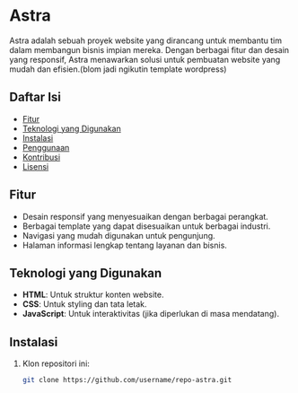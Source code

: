 # Astra

Astra adalah sebuah proyek website yang dirancang untuk membantu tim dalam membangun bisnis impian mereka. Dengan berbagai fitur dan desain yang responsif, Astra menawarkan solusi untuk pembuatan website yang mudah dan efisien.(blom jadi ngikutin template wordpress)

## Daftar Isi

- [Fitur](#fitur)
- [Teknologi yang Digunakan](#teknologi-yang-digunakan)
- [Instalasi](#instalasi)
- [Penggunaan](#penggunaan)
- [Kontribusi](#kontribusi)
- [Lisensi](#lisensi)

## Fitur

- Desain responsif yang menyesuaikan dengan berbagai perangkat.
- Berbagai template yang dapat disesuaikan untuk berbagai industri.
- Navigasi yang mudah digunakan untuk pengunjung.
- Halaman informasi lengkap tentang layanan dan bisnis.

## Teknologi yang Digunakan

- **HTML**: Untuk struktur konten website.
- **CSS**: Untuk styling dan tata letak.
- **JavaScript**: Untuk interaktivitas (jika diperlukan di masa mendatang).

## Instalasi

1. Klon repositori ini:
   ```bash
   git clone https://github.com/username/repo-astra.git
